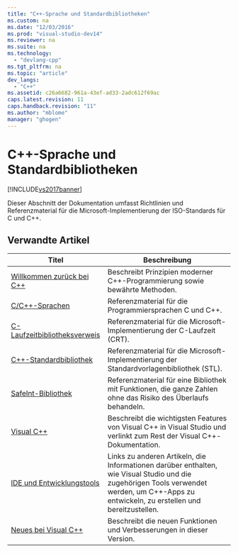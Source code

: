 ```yaml
---
title: "C++-Sprache und Standardbibliotheken"
ms.custom: na
ms.date: "12/03/2016"
ms.prod: "visual-studio-dev14"
ms.reviewer: na
ms.suite: na
ms.technology: 
  - "devlang-cpp"
ms.tgt_pltfrm: na
ms.topic: "article"
dev_langs: 
  - "C++"
ms.assetid: c26a6682-961a-43ef-ad33-2adc612f69ac
caps.latest.revision: 11
caps.handback.revision: "11"
ms.author: "mblome"
manager: "ghogen"
---
```

# C++-Sprache und Standardbibliotheken
[!INCLUDE[vs2017banner](../assembler/inline/includes/vs2017banner.md)]

Dieser Abschnitt der Dokumentation umfasst Richtlinien und Referenzmaterial für die Microsoft\-Implementierung der ISO\-Standards für C und C\+\+.  
  
## Verwandte Artikel  
  
|Titel|**Beschreibung**|  
|-----------|----------------------|  
|[Willkommen zurück bei C\+\+](../cpp/welcome-back-to-cpp-modern-cpp.md)|Beschreibt Prinzipien moderner C\+\+\-Programmierung sowie bewährte Methoden.|  
|[C\/C\+\+\-Sprachen](../misc/c-cpp-languages.md)|Referenzmaterial für die Programmiersprachen C und C\+\+.|  
|[C\-Laufzeitbibliotheksverweis](../c-runtime-library/c-run-time-library-reference.md)|Referenzmaterial für die Microsoft\-Implementierung der C\-Laufzeit \(CRT\).|  
|[C\+\+\-Standardbibliothek](../standard-library/cpp-standard-library-reference.md)|Referenzmaterial für die Microsoft\-Implementierung der Standardvorlagenbibliothek \(STL\).|  
|[SafeInt\-Bibliothek](../windows/safeint-library.md)|Referenzmaterial für eine Bibliothek mit Funktionen, die ganze Zahlen ohne das Risiko des Überlaufs behandeln.|  
|[Visual C\+\+](../top/visual-cpp-in-visual-studio-2015.md)|Beschreibt die wichtigsten Features von Visual C\+\+ in Visual Studio und verlinkt zum Rest der Visual C\+\+\-Dokumentation.|  
|[IDE und Entwicklungstools](../ide/ide-and-tools-for-visual-cpp-development.md)|Links zu anderen Artikeln, die Informationen darüber enthalten, wie Visual Studio und die zugehörigen Tools verwendet werden, um C\+\+\-Apps zu entwickeln, zu erstellen und bereitzustellen.|  
|[Neues bei Visual C\+\+](../top/what-s-new-for-visual-cpp-in-visual-studio-2015.md)|Beschreibt die neuen Funktionen und Verbesserungen in dieser Version.|